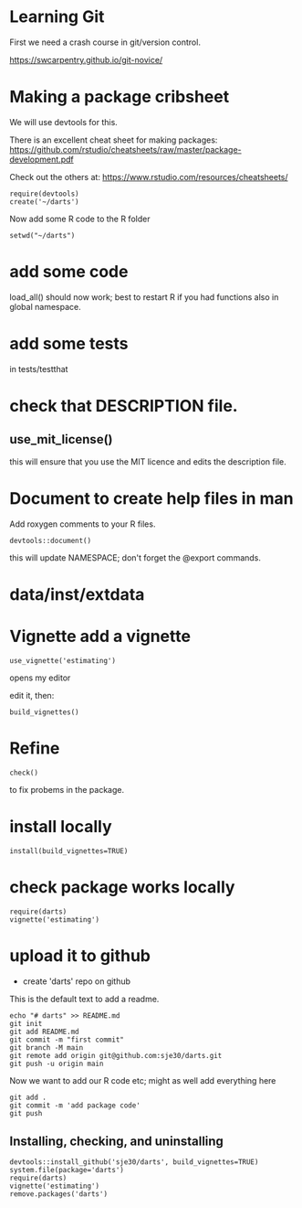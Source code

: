 # Learning Git

First we need a crash course in git/version control.


https://swcarpentry.github.io/git-novice/

# Making a package cribsheet

We will use devtools for this.

There is an excellent cheat sheet for making packages:
https://github.com/rstudio/cheatsheets/raw/master/package-development.pdf

Check out the others at: https://www.rstudio.com/resources/cheatsheets/


    require(devtools)
    create('~/darts')

Now add some R code to the R folder

    setwd("~/darts")

# add some code

load_all() should now work; best to restart R if you had functions
also in global namespace.


# add some tests

in tests/testthat

# check that DESCRIPTION file.

## use_mit_license()

this will ensure that you use the MIT licence and edits the
description file.


# Document to create help files in man

Add roxygen comments to your R files.

    devtools::document()

this will update NAMESPACE;  don't forget the @export commands.

# data/inst/extdata


# Vignette add a vignette

    use_vignette('estimating')

opens my editor

edit it, then:

    build_vignettes()

# Refine

    check()
	
to fix probems in the package.


# install locally

    install(build_vignettes=TRUE)

# check package works locally

    require(darts)
    vignette('estimating')

# upload it to github

- create 'darts' repo on github

This is the default text to add a readme.
  
    echo "# darts" >> README.md
    git init
    git add README.md
    git commit -m "first commit"
    git branch -M main
    git remote add origin git@github.com:sje30/darts.git
    git push -u origin main



Now we want to add our R code etc; might as well add everything here

    git add .
    git commit -m 'add package code'
    git push


## Installing, checking, and uninstalling

    devtools::install_github('sje30/darts', build_vignettes=TRUE)
    system.file(package='darts')
    require(darts)
    vignette('estimating')
    remove.packages('darts')




